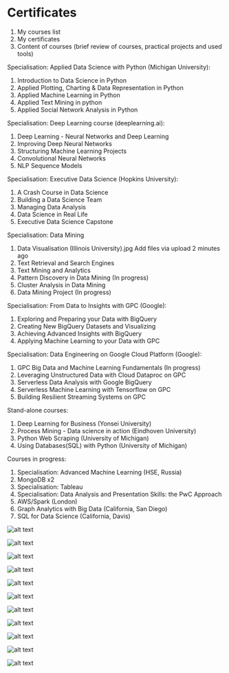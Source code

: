 # Certificates

1. My courses list
2. My certificates
3. Content of courses (brief review of courses, practical projects and used tools)

Specialisation: Applied Data Science with Python (Michigan University):
1. Introduction to Data Science in Python
2. Applied Plotting, Charting & Data Representation in Python
3. Applied Machine Learning in Python
4. Applied Text Mining in python
5. Applied Social Network Analysis in Python

Specialisation: Deep Learning course (deeplearning.ai):
1. Deep Learning - Neural Networks and Deep Learning
2. Improving Deep Neural Networks
3. Structuring Machine Learning Projects
4. Convolutional Neural Networks
5. NLP Sequence Models

Specialisation: Executive Data Science (Hopkins University):
1. A Crash Course in Data Science
2. Building a Data Science Team
3. Managing Data Analysis
4. Data Science in Real Life
5. Executive Data Science Capstone

Specialisation: Data Mining
1. Data Visualisation (Illinois University).jpg	Add files via upload	2 minutes ago
2. Text Retrieval and Search Engines
3. Text Mining and Analytics
4. Pattern Discovery in Data Mining (In progress)
5. Cluster Analysis in Data Mining 
6. Data Mining Project (In progress)

Specialisation: From Data to Insights with GPC (Google):
1. Exploring and Preparing your Data with BigQuery
2. Creating New BigQuery Datasets and Visualizing
3. Achieving Advanced Insights with BigQuery
4. Applying Machine Learning to your Data with GPC

Specialisation: Data Engineering on Google Cloud Platform (Google):
1. GPC Big Data and Machine Learning Fundamentals (In progress)
2. Leveraging Unstructured Data with Cloud Dataproc on GPC
3. Serverless Data Analysis with Google BigQuery
4. Serverless Machine Learning with Tensorflow on GPC
5. Building Resilient Streaming Systems on GPC

Stand-alone courses:
1. Deep Learning for Business (Yonsei University)
2. Process Mining - Data science in action (Eindhoven University)
3. Python Web Scraping (University of Michigan)
4. Using Databases(SQL) with Python (University of Michigan)

Courses in progress:
1. Specialisation: Advanced Machine Learning (HSE, Russia)
2. MongoDB x2
3. Specialisation: Tableau
4. Specialisation: Data Analysis and Presentation Skills: the PwC Approach
5. AWS/Spark (London)
6. Graph Analytics with Big Data (California, San Diego)
7. SQL for Data Science (California, Davis)

![alt text]( x )

![alt text]( x )

![alt text]( x )

![alt text]( x )

![alt text]( x )

![alt text]( x )

![alt text]( x )

![alt text]( x )

![alt text]( x )

![alt text]( x )

![alt text]( x )
